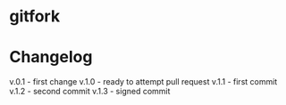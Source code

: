 # gitfork

# Changelog
v.0.1 - first change
v.1.0 - ready to attempt pull request
v.1.1 - first commit
v.1.2 - second commit
v.1.3 - signed commit

